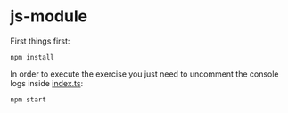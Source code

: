 # js-module

First things first:

```
npm install
```

In order to execute the exercise you just need to uncomment the console logs inside [index.ts](./src/index.ts):

```
npm start
```
